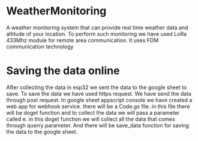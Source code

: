 # WeatherMonitoring
A weather monitoring system that can provide real time weather data and altitude of your location. To perform such monitoring we have used LoRa 433Mhz module for remote area communication. It uses FDM communication technology

# Saving the data online
After collecting the data in esp32 we sent the data to the google sheet to save. To save the data we have used https request. We have send the data through post request. In google sheet appscript console we have created a web app for webhook service. there will be a Code.gs file. in this file there will be doget function and to collect the data we will pass a parameter called e. in this doget function we will collect all the data that comes through querry parameter. And there will be save_data function for saving the data to the google sheet.
